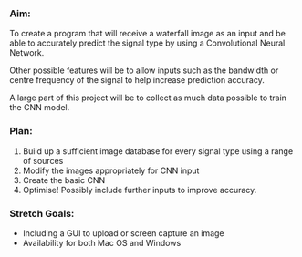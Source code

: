 ### Aim:

To create a program that will receive a waterfall image as an input and be able to accurately predict the signal type by using a Convolutional Neural Network.

Other possible features will be to allow inputs such as the bandwidth or centre frequency of the signal to help increase prediction accuracy.

A large part of this project will be to collect as much data possible to train the CNN model.

### Plan:

1. Build up a sufficient image database for every signal type using a range of sources
2. Modify the images appropriately for CNN input
3. Create the basic CNN
4. Optimise! Possibly include further inputs to improve accuracy.

### Stretch Goals:

- Including a GUI to upload or screen capture an image
- Availability for both Mac OS and Windows
